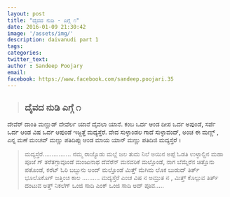 ```yaml
---
layout: post
title: "ದೈವದ ನುಡಿ - ಎಗ್ಗೆ ೧"
date: 2016-01-09 21:30:42
image: '/assets/img/'
description: daivanudi part 1
tags:
categories:
twitter_text:
author : Sandeep Poojary
email: 
facebook: https://www.facebook.com/sandeep.poojari.35
---
```


>## ದೈವದ ನುಡಿ ಎಗ್ಗೆ ೧ 


> 
ದೇವೆರ್ ದಾಂತಿ ಮಣ್ಣುಡ್  ದೇವೆರ್ಲ ಯಾನೆ ದೈವಲಾ ಯಾನೆ. ಕಂಬ ಒರ್ದ ಆಂಡ ದೀಪ ಒರ್ದ ಅಪುಂಡೆ, ಸರ್ಪೆ ಒರ್ದ ಆಂಡ ವಿಷ ಒರ್ದ ಆಪುಂಡೆ ಇಜ್ಜತ್ತೆ ಮದ್ಯಸ್ತೆರೆ. ವೇದ ಸುಳ್ಳಾಂಡಲ  ಗಾದೆ ಸುಳ್ಳಾವಂದ್, ಅಂಚ ಈ ಮಣ್ಣ್ , ಎನ್ನ ಮಣೆ ಮಂಚವ್ ಮಣ್ಣು ಪತಿದಿಪ್ಪು ಆಂಡ ಮಾಯ ಯಾನ್ ಮಣ್ಣು ಪತಿದಿಜಿ ಮದ್ಯಸ್ತೆರೆ ।

> ಮದ್ಯಸ್ತೆರೆ................
      ನಮ್ಮ  ರಾಜ್ಯೊಡು ಮಲ್ಲೆ ಜಲ ತುದು ನಿಲೆ ಅಯಿನ ಅಪ್ಪೆ ಓಡತಿ ಉಳ್ಳಾಲ್ದಿನ ಮಹಾ ಪೂಜೆ ಗ್ ತರೆತಗ್ಗಾವೂಂಡೆ ಮಂಜುನಾಥ ದೆವೆರೆನ್ ಮನವರಿಕೆ ಮಲ್ತೊಂಡೆ, ನಾಗ  ಬೆಮ್ಮೆರೆನ ಚಿತ್ತೊನು ಪತೊಂಡೆ, ಕರೆಟ್ ಓರಿ ಬಬ್ಬುನು ಅಂದ್ ಮಲ್ತೊಂಡೆ  ಮಿತ್ತ್ ಮೆಗಿಮ ಲೊಕ ಬುಡುದ್ ತಿರ್ತ್ ಭೂಲೊಕೊಗ್ ಜತ್ತಿಂಚಿ ಕಾಲ ..........
ಮದ್ಯಸ್ತೆರೆ  ಎಂಚ ವಿಷ ನ ಅಮ್ರುತ ನ , ಮಿತ್ತ್ ಕೊಲ್ಪುವ ತಿರ್ತ್ ದಂಟುವ ಅತ್ತ್ ನಿಕಲೆಗ್ ಒಂಜಿ ಸಾದಿ ಎಂಕ್ ಒಂಜಿ ಸಾದಿ ಅದ್ ಪೂವ.....




